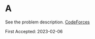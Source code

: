 # A

See the problem description. [CodeForces][1]

First Accepted: 2023-02-06

[1]: <https://codeforces.com/problemset/problem/1759/A> "Problem Webpage"
